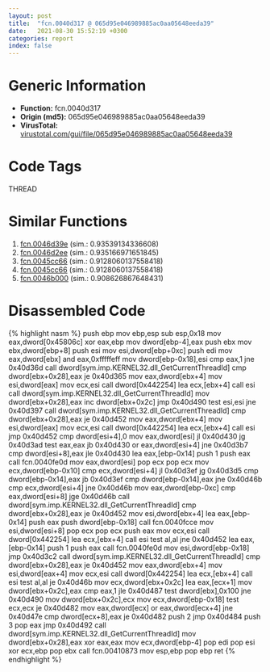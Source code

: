 ```yaml
---
layout: post
title:  "fcn.0040d317 @ 065d95e046989885ac0aa05648eeda39"
date:   2021-08-30 15:52:19 +0300
categories: report
index: false
---
```


# Generic Information
- **Function:** fcn.0040d317
- **Origin (md5):** 065d95e046989885ac0aa05648eeda39
- **VirusTotal:** [virustotal.com/gui/file/065d95e046989885ac0aa05648eeda39][virustotal_ref]

# Code Tags
<span class="tag" id="THREAD">THREAD</span>


# Similar Functions

1. [fcn.0046d39e][similar_1_ref] (sim.: 0.93539134336608)
2. [fcn.0046d2ee][similar_2_ref] (sim.: 0.935166971651845)
3. [fcn.0045cc66][similar_3_ref] (sim.: 0.9128060137558418)
4. [fcn.0045cc66][similar_4_ref] (sim.: 0.9128060137558418)
5. [fcn.0046b000][similar_5_ref] (sim.: 0.908626867648431)


# Disassembled Code

{% highlight nasm %}
push ebp
mov ebp,esp
sub esp,0x18
mov eax,dword[0x45806c]
xor eax,ebp
mov dword[ebp-4],eax
push ebx
mov ebx,dword[ebp+8]
push esi
mov esi,dword[ebp+0xc]
push edi
mov eax,dword[ebx]
and eax,0xfffffeff
mov dword[ebp-0x18],esi
cmp eax,1
jne 0x40d36d
call dword[sym.imp.KERNEL32.dll_GetCurrentThreadId]
cmp dword[ebx+0x28],eax
je 0x40d365
mov eax,dword[ebx+4]
mov esi,dword[eax]
mov ecx,esi
call dword[0x442254]
lea ecx,[ebx+4]
call esi
call dword[sym.imp.KERNEL32.dll_GetCurrentThreadId]
mov dword[ebx+0x28],eax
inc dword[ebx+0x2c]
jmp 0x40d490
test esi,esi
jne 0x40d397
call dword[sym.imp.KERNEL32.dll_GetCurrentThreadId]
cmp dword[ebx+0x28],eax
je 0x40d452
mov eax,dword[ebx+4]
mov esi,dword[eax]
mov ecx,esi
call dword[0x442254]
lea ecx,[ebx+4]
call esi
jmp 0x40d452
cmp dword[esi+4],0
mov eax,dword[esi]
jl 0x40d430
jg 0x40d3ad
test eax,eax
jb 0x40d430
or eax,dword[esi+4]
jne 0x40d3b7
cmp dword[esi+8],eax
jle 0x40d430
lea eax,[ebp-0x14]
push 1
push eax
call fcn.0040fe0d
mov eax,dword[esi]
pop ecx
pop ecx
mov ecx,dword[ebp-0x10]
cmp ecx,dword[esi+4]
jl 0x40d3ef
jg 0x40d3d5
cmp dword[ebp-0x14],eax
jb 0x40d3ef
cmp dword[ebp-0x14],eax
jne 0x40d46b
cmp ecx,dword[esi+4]
jne 0x40d46b
mov eax,dword[ebp-0xc]
cmp eax,dword[esi+8]
jge 0x40d46b
call dword[sym.imp.KERNEL32.dll_GetCurrentThreadId]
cmp dword[ebx+0x28],eax
je 0x40d452
mov esi,dword[ebx+4]
lea eax,[ebp-0x14]
push eax
push dword[ebp-0x18]
call fcn.0040fcce
mov esi,dword[esi+8]
pop ecx
pop ecx
push eax
mov ecx,esi
call dword[0x442254]
lea ecx,[ebx+4]
call esi
test al,al
jne 0x40d452
lea eax,[ebp-0x14]
push 1
push eax
call fcn.0040fe0d
mov esi,dword[ebp-0x18]
jmp 0x40d3c2
call dword[sym.imp.KERNEL32.dll_GetCurrentThreadId]
cmp dword[ebx+0x28],eax
je 0x40d452
mov eax,dword[ebx+4]
mov esi,dword[eax+4]
mov ecx,esi
call dword[0x442254]
lea ecx,[ebx+4]
call esi
test al,al
je 0x40d46b
mov ecx,dword[ebx+0x2c]
lea eax,[ecx+1]
mov dword[ebx+0x2c],eax
cmp eax,1
jle 0x40d487
test dword[ebx],0x100
jne 0x40d490
mov dword[ebx+0x2c],ecx
mov ecx,dword[ebp-0x18]
test ecx,ecx
je 0x40d482
mov eax,dword[ecx]
or eax,dword[ecx+4]
jne 0x40d47e
cmp dword[ecx+8],eax
je 0x40d482
push 2
jmp 0x40d484
push 3
pop eax
jmp 0x40d492
call dword[sym.imp.KERNEL32.dll_GetCurrentThreadId]
mov dword[ebx+0x28],eax
xor eax,eax
mov ecx,dword[ebp-4]
pop edi
pop esi
xor ecx,ebp
pop ebx
call fcn.00410873
mov esp,ebp
pop ebp
ret 
{% endhighlight %}


[similar_1_ref]: /report/fcn.0046d39e@ba63c5f75a2177720b184529dbf918cf
[similar_2_ref]: /report/fcn.0046d2ee@843c4207147f5bab0e104024677fd9ec
[similar_3_ref]: /report/fcn.0045cc66@ba5ec83721de3ca10b3c9583f3b2c6a1
[similar_4_ref]: /report/fcn.0045cc66@53687e619dcac7d709f306d061d8daeb
[similar_5_ref]: /report/fcn.0046b000@9b5524245506621a9773176393787e61
[virustotal_ref]: https://www.virustotal.com/gui/file/065d95e046989885ac0aa05648eeda39
